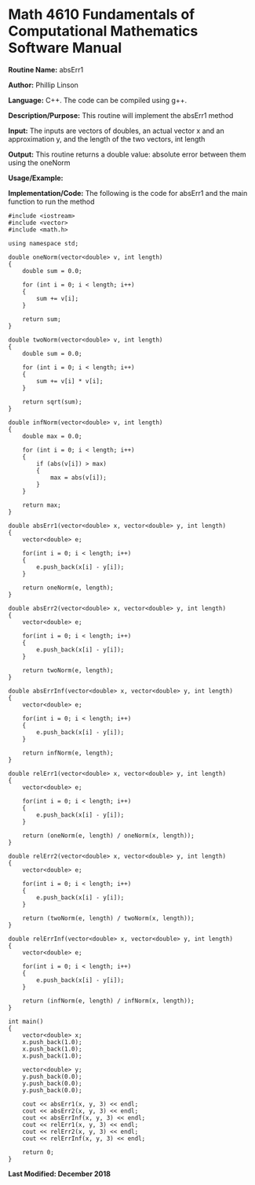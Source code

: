 # Math 4610 Fundamentals of Computational Mathematics Software Manual

**Routine Name:**           absErr1

**Author:** Phillip Linson

**Language:** C++. The code can be compiled using g++.

**Description/Purpose:** This routine will implement the absErr1 method

**Input:** The inputs are vectors of doubles, an actual vector x and an approximation y, and the length of the two vectors, int length

**Output:** This routine returns a double value: absolute error between them using the oneNorm

**Usage/Example:** 

**Implementation/Code:** The following is the code for absErr1 and the main function to run the method

	#include <iostream>
	#include <vector>
	#include <math.h>

	using namespace std;

	double oneNorm(vector<double> v, int length)
	{
		double sum = 0.0;

		for (int i = 0; i < length; i++)
		{
			sum += v[i];
		}

		return sum;
	}

	double twoNorm(vector<double> v, int length)
	{
		double sum = 0.0;

		for (int i = 0; i < length; i++)
		{
			sum += v[i] * v[i];
		}

		return sqrt(sum);
	}

	double infNorm(vector<double> v, int length)
	{
		double max = 0.0;

		for (int i = 0; i < length; i++)
		{
			if (abs(v[i]) > max)
			{
				max = abs(v[i]);
			}
		}

		return max;
	}

	double absErr1(vector<double> x, vector<double> y, int length)
	{
		vector<double> e;

		for(int i = 0; i < length; i++)
		{
			e.push_back(x[i] - y[i]);
		}

		return oneNorm(e, length);
	}

	double absErr2(vector<double> x, vector<double> y, int length)
	{
		vector<double> e;

		for(int i = 0; i < length; i++)
		{
			e.push_back(x[i] - y[i]);
		}

		return twoNorm(e, length);
	}

	double absErrInf(vector<double> x, vector<double> y, int length)
	{
		vector<double> e;

		for(int i = 0; i < length; i++)
		{
			e.push_back(x[i] - y[i]);
		}

		return infNorm(e, length);
	}

	double relErr1(vector<double> x, vector<double> y, int length)
	{
		vector<double> e;

		for(int i = 0; i < length; i++)
		{
			e.push_back(x[i] - y[i]);
		}

		return (oneNorm(e, length) / oneNorm(x, length));
	}

	double relErr2(vector<double> x, vector<double> y, int length)
	{
		vector<double> e;

		for(int i = 0; i < length; i++)
		{
			e.push_back(x[i] - y[i]);
		}

		return (twoNorm(e, length) / twoNorm(x, length));
	}

	double relErrInf(vector<double> x, vector<double> y, int length)
	{
		vector<double> e;

		for(int i = 0; i < length; i++)
		{
			e.push_back(x[i] - y[i]);
		}

		return (infNorm(e, length) / infNorm(x, length));
	}

	int main()
	{
		vector<double> x;
		x.push_back(1.0);
		x.push_back(1.0);
		x.push_back(1.0);

		vector<double> y;
		y.push_back(0.0);
		y.push_back(0.0);
		y.push_back(0.0);

		cout << absErr1(x, y, 3) << endl;
		cout << absErr2(x, y, 3) << endl;
		cout << absErrInf(x, y, 3) << endl;
		cout << relErr1(x, y, 3) << endl;
		cout << relErr2(x, y, 3) << endl;
		cout << relErrInf(x, y, 3) << endl;

		return 0;
	}

**Last Modified: December 2018**
